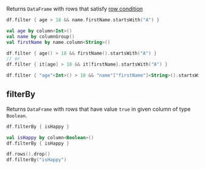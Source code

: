 [//]: # (title: filter)

<!---IMPORT org.jetbrains.kotlinx.dataframe.samples.api.Access-->

Returns `DataFrame` with rows that satisfy [row condition](DataRow.md#row-conditions)

<!---FUN filter-->
<tabs>
<tab title="Properties">

```kotlin
df.filter { age > 18 && name.firstName.startsWith("A") }
```

</tab>
<tab title="Accessors">

```kotlin
val age by column<Int>()
val name by columnGroup()
val firstName by name.column<String>()

df.filter { age() > 18 && firstName().startsWith("A") }
// or
df.filter { it[age] > 18 && it[firstName].startsWith("A") }
```

</tab>
<tab title="Strings">

```kotlin
df.filter { "age"<Int>() > 18 && "name"["firstName"]<String>().startsWith("A") }
```

</tab></tabs>
<!---END-->

## filterBy

Returns `DataFrame` with rows that have value `true` in given column of type `Boolean`.

<!---FUN filterBy-->
<tabs>
<tab title="Properties">

```kotlin
df.filterBy { isHappy }
```

</tab>
<tab title="Accessors">

```kotlin
val isHappy by column<Boolean>()
df.filterBy { isHappy }
```

</tab>
<tab title="Strings">

```kotlin
df.rows().drop()
df.filterBy("isHappy")
```

</tab></tabs>
<!---END-->
